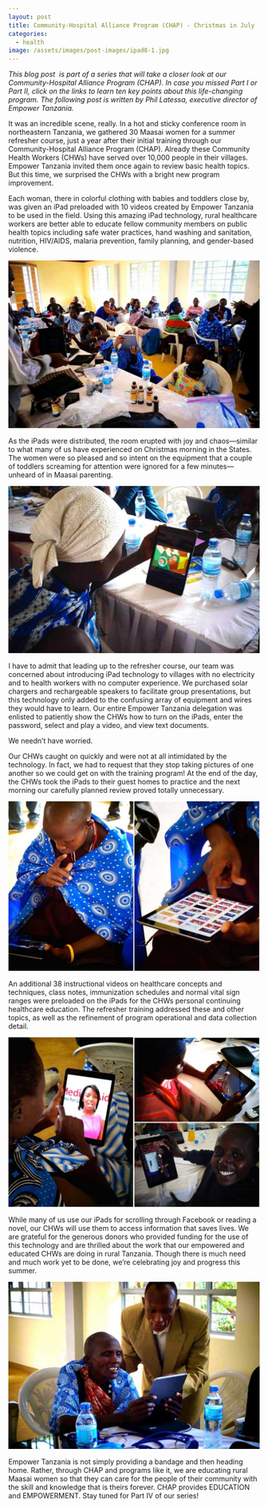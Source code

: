 ```yaml
---
layout: post
title: Community-Hospital Alliance Program (CHAP) - Christmas in July
categories:
  - health
image: /assets/images/post-images/ipad8-1.jpg
---
```


*This blog post &nbsp;is part of a series that will take a closer look at our Community-Hospital Alliance Program (CHAP). In case you missed Part I or Part II, click on the links to learn ten key points about this life-changing program. The following post is written by Phil Latessa, executive director of Empower Tanzania.*

It was an incredible scene, really. In a hot and sticky conference room in northeastern Tanzania, we gathered 30 Maasai women for a summer refresher course, just a year after their initial training through our Community-Hospital Alliance Program (CHAP). Already these Community Health Workers (CHWs) have served over 10,000 people in their villages. Empower Tanzania invited them once again to review basic health topics. But this time, we surprised the CHWs with a bright new program improvement.

Each woman, there in colorful clothing with babies and toddlers close by, was given an iPad preloaded with 10 videos created by Empower Tanzania to be used in the field. Using this amazing iPad technology, rural healthcare workers are better able to educate fellow community members on public health topics including safe water practices, hand washing and sanitation, nutrition, HIV/AIDS, malaria prevention, family planning, and gender-based violence.

![](/uploads/2015/07/29/community-hospital-alliance-program-chap-christmas-in-july/chap-ipad-instruction.jpg)

As the iPads were distributed, the room erupted with joy and chaos—similar to what many of us have experienced on Christmas morning in the States. The women were so pleased and so intent on the equipment that a couple of toddlers screaming for attention were ignored for a few minutes—unheard of in Maasai parenting.

![](/uploads/2015/07/29/community-hospital-alliance-program-chap-christmas-in-july/chw-annma-latasarwake-from-jitengeni-watches-a-medical-aid-films-video-on-an-ipad.jpg)

I have to admit that leading up to the refresher course, our team was concerned about introducing iPad technology to villages with no electricity and to health workers with no computer experience. We purchased solar chargers and rechargeable speakers to facilitate group presentations, but this technology only added to the confusing array of equipment and wires they would have to learn. Our entire Empower Tanzania delegation was enlisted to patiently show the CHWs how to turn on the iPads, enter the password, select and play a video, and view text documents.

We needn’t have worried.

Our CHWs caught on quickly and were not at all intimidated by the technology. In fact, we had to request that they stop taking pictures of one another so we could get on with the training program! At the end of the day, the CHWs took the iPads to their guest homes to practice and the next morning our carefully planned review proved totally unnecessary.

![](/uploads/2015/07/29/community-hospital-alliance-program-chap-christmas-in-july/ipad1.jpg)

An additional 38 instructional videos on healthcare concepts and techniques, class notes, immunization schedules and normal vital sign ranges were preloaded on the iPads for the CHWs personal continuing healthcare education. The refresher training addressed these and other topics, as well as the refinement of program operational and data collection detail.

![](/uploads/2015/07/29/community-hospital-alliance-program-chap-christmas-in-july/ipad2-1.jpg)

While many of us use our iPads for scrolling through Facebook or reading a novel, our CHWs will use them to access information that saves lives. We are grateful for the generous donors who provided funding for the use of this technology and are thrilled about the work that our empowered and educated CHWs are doing in rural Tanzania. Though there is much need and much work yet to be done, we’re celebrating joy and progress this summer.

![](/uploads/2015/07/29/community-hospital-alliance-program-chap-christmas-in-july/ipad8.jpg)

Empower Tanzania is not simply providing a bandage and then heading home. Rather, through CHAP and programs like it, we are educating rural Maasai women so that they can care for the people of their community with the skill and knowledge that is theirs forever. CHAP provides EDUCATION and EMPOWERMENT. Stay tuned for Part IV of our series!